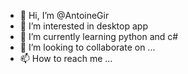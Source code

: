 - 👋 Hi, I’m @AntoineGir
- 👀 I’m interested in desktop app
- 🌱 I’m currently learning python and c#
- 💞️ I’m looking to collaborate on ...
- 📫 How to reach me ...

<!---
AntoineGir/AntoineGir is a ✨ special ✨ repository because its `README.md` (this file) appears on your GitHub profile.
You can click the Preview link to take a look at your changes.
--->
